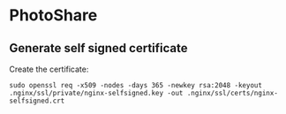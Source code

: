 # PhotoShare

## Generate self signed certificate

Create the certificate:

    sudo openssl req -x509 -nodes -days 365 -newkey rsa:2048 -keyout .nginx/ssl/private/nginx-selfsigned.key -out .nginx/ssl/certs/nginx-selfsigned.crt
